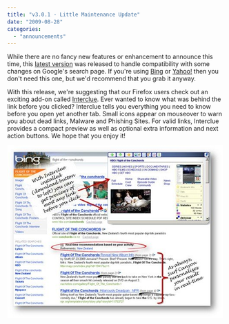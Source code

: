 ```yaml
---
title: "v3.0.1 - Little Maintenance Update"
date: "2009-08-28"
categories: 
  - "announcements"
---
```


While there are no fancy new features or enhancement to announce this time, this [latest version](http://www.surfcanyon.com/product.jsp) was released to handle compatibility with some changes on Google's search page. If you're using [Bing](http://www.Bing.com) or [Yahoo!](http://search.yahoo.com/) then you don't need this one, but we'd recommend that you grab it anyway.

With this release, we're suggesting that our Firefox users check out an exciting add-on called [Interclue](http://interclue.com/). Ever wanted to know what was behind the link before you clicked? Interclue tells you everything you need to know before you open yet another tab. Small icons appear on mouseover to warn you about dead links, Malware and Phishing Sites. For valid links, Interclue provides a compact preview as well as optional extra information and next action buttons. We hope that you enjoy it!

![Interclue](/assets/images/rank-dynamics/interclue.jpg)

